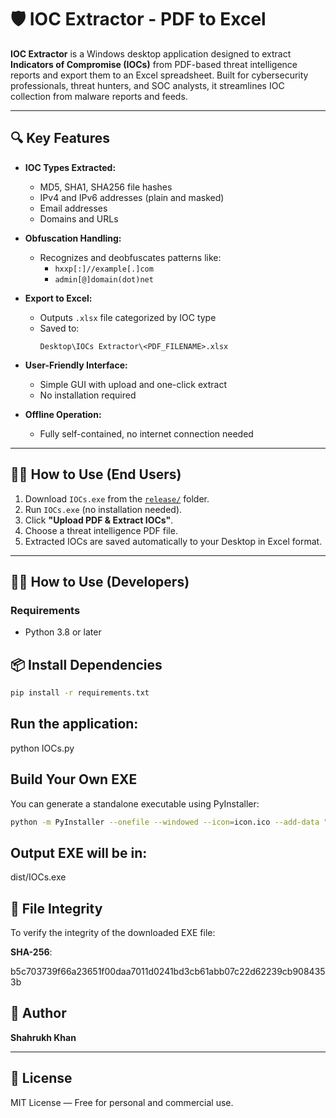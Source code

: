 # 🛡️ IOC Extractor - PDF to Excel

**IOC Extractor** is a Windows desktop application designed to extract **Indicators of Compromise (IOCs)** from PDF-based threat intelligence reports and export them to an Excel spreadsheet. Built for cybersecurity professionals, threat hunters, and SOC analysts, it streamlines IOC collection from malware reports and feeds.

---

## 🔍 Key Features

- **IOC Types Extracted:**
  - MD5, SHA1, SHA256 file hashes  
  - IPv4 and IPv6 addresses (plain and masked)  
  - Email addresses  
  - Domains and URLs

- **Obfuscation Handling:**
  - Recognizes and deobfuscates patterns like:
    - `hxxp[:]//example[.]com`
    - `admin[@]domain(dot)net`

- **Export to Excel:**
  - Outputs `.xlsx` file categorized by IOC type
  - Saved to:
    ```
    Desktop\IOCs Extractor\<PDF_FILENAME>.xlsx
    ```

- **User-Friendly Interface:**
  - Simple GUI with upload and one-click extract
  - No installation required

- **Offline Operation:**
  - Fully self-contained, no internet connection needed

---

## 🧑‍💼 How to Use (End Users)

1. Download `IOCs.exe` from the [`release/`](./release/) folder.
2. Run `IOCs.exe` (no installation needed).
3. Click **"Upload PDF & Extract IOCs"**.
4. Choose a threat intelligence PDF file.
5. Extracted IOCs are saved automatically to your Desktop in Excel format.

---

## 👨‍💻 How to Use (Developers)

### Requirements

- Python 3.8 or later

## 📦 Install Dependencies

```bash
pip install -r requirements.txt
```

## Run the application:

python IOCs.py

## Build Your Own EXE
You can generate a standalone executable using PyInstaller:

```bash
python -m PyInstaller --onefile --windowed --icon=icon.ico --add-data "bg.png;." --add-data "icon.ico;." IOCs.py
```

## Output EXE will be in:

dist/IOCs.exe

## 🔐 File Integrity

To verify the integrity of the downloaded EXE file:

**SHA-256**:

b5c703739f66a23651f00daa7011d0241bd3cb61abb07c22d62239cb9084353b


## 👤 Author

**Shahrukh Khan**

---

## 📄 License

MIT License — Free for personal and commercial use.



